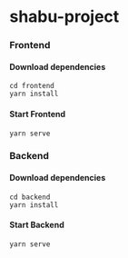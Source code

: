 # shabu-project

### Frontend

#### Download dependencies
```
cd frontend
yarn install
```
#### Start Frontend
```
yarn serve
```

### Backend

#### Download dependencies
```
cd backend
yarn install
```
#### Start Backend
```
yarn serve
```

